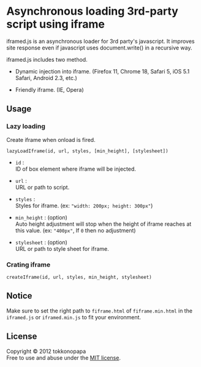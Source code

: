 Asynchronous loading 3rd-party script using iframe
==================================================

iframed.js is an asynchronous loader for 3rd party's javascript.
It improves site response even if javascript uses document.write()
in a recursive way.

iframed.js includes two method.

* Dynamic injection into iframe. (Firefox 11, Chrome 18, Safari 5, 
  iOS 5.1 Safari, Android 2.3, etc.)

* Friendly iframe. (IE, Opera)

Usage
-----
### Lazy loading ###
Create iframe when onload is fired.

    lazyLoadIframe(id, url, styles, [min_height], [stylesheet])

*   `id` :  
    ID of box element where iframe will be injected.

*   `url` :  
    URL or path to script.

*   `styles` :  
    Styles for iframe. (ex: `"width: 200px; height: 300px"`)

*   `min_height` : (option)  
    Auto height adjustment will stop when the height of iframe reaches at 
    this value. (ex: `"400px"`, If `0` then no adjustment)

*   `stylesheet` : (option)  
    URL or path to style sheet for iframe.

### Crating iframe ###

	createIframe(id, url, styles, min_height, stylesheet)

Notice
------
Make sure to set the right path to `fiframe.html` of `fiframe.min.html` in the 
`iframed.js` or `iframed.min.js` to fit your environment.

License
-------
Copyright &copy; 2012 tokkonopapa  
Free to use and abuse under the [MIT license][MIT].
 
[MIT]: http://www.opensource.org/licenses/mit-license.php
